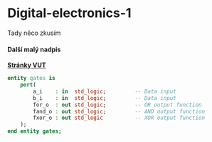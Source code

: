 # Digital-electronics-1
Tady něco zkusím
#### Další malý nadpis

[**Stránky VUT**](https://www.vutbr.cz/)

```vhdl
entity gates is
    port(
        a_i    : in  std_logic;         -- Data input
        b_i    : in  std_logic;         -- Data input
        for_o  : out std_logic;         -- OR output function
        fand_o : out std_logic;         -- AND output function
        fxor_o : out std_logic          -- XOR output function
    );
end entity gates;
```
